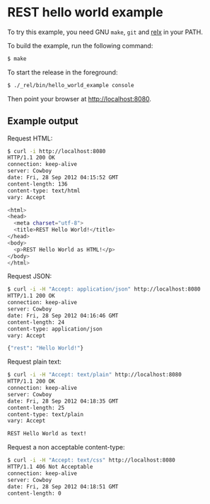REST hello world example
========================

To try this example, you need GNU `make`, `git` and
[relx](https://github.com/erlware/relx) in your PATH.

To build the example, run the following command:

``` bash
$ make
```

To start the release in the foreground:

``` bash
$ ./_rel/bin/hello_world_example console
```

Then point your browser at [http://localhost:8080](http://localhost:8080).

Example output
--------------

Request HTML:

``` bash
$ curl -i http://localhost:8080
HTTP/1.1 200 OK
connection: keep-alive
server: Cowboy
date: Fri, 28 Sep 2012 04:15:52 GMT
content-length: 136
content-type: text/html
vary: Accept

<html>
<head>
  <meta charset="utf-8">
  <title>REST Hello World!</title>
</head>
<body>
  <p>REST Hello World as HTML!</p>
</body>
</html>
```

Request JSON:

``` bash
$ curl -i -H "Accept: application/json" http://localhost:8080
HTTP/1.1 200 OK
connection: keep-alive
server: Cowboy
date: Fri, 28 Sep 2012 04:16:46 GMT
content-length: 24
content-type: application/json
vary: Accept

{"rest": "Hello World!"}
```

Request plain text:

``` bash
$ curl -i -H "Accept: text/plain" http://localhost:8080
HTTP/1.1 200 OK
connection: keep-alive
server: Cowboy
date: Fri, 28 Sep 2012 04:18:35 GMT
content-length: 25
content-type: text/plain
vary: Accept

REST Hello World as text!
```

Request a non acceptable content-type:

``` bash
$ curl -i -H "Accept: text/css" http://localhost:8080
HTTP/1.1 406 Not Acceptable
connection: keep-alive
server: Cowboy
date: Fri, 28 Sep 2012 04:18:51 GMT
content-length: 0

```
